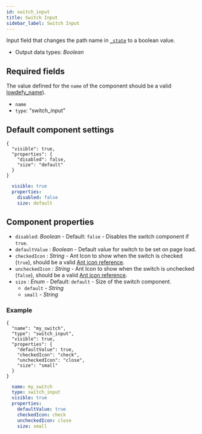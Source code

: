 ```yaml
---
id: switch_input
title: Switch Input
sidebar_label: Switch Input
---
```


Input field that changes the path name in [`_state`](concepts/lowdefy-file.md) to a boolean value.

- Output data types: _Boolean_

## Required fields

The value defined for the `name` of the component should be a valid [lowdefy_name](concepts/lowdefy-file.md#names-and-ids)).

- `name`
- `type`: "switch_input"

## Default component settings
<!--DOCUSAURUS_CODE_TABS-->
<!--JSON-->
```json5
{
  "visible": true,
  "properties": {
    "disabled": false,
    "size": "default"
  }
}
```
<!--YAML-->
```yaml
  visible: true
  properties:
    disabled: false
    size: default
```
<!--END_DOCUSAURUS_CODE_TABS-->

## Component properties

- `disabled`: _Boolean_ - Default: `false` - Disables the switch component if `true`.
- `defaultValue` : _Boolean_ - Default value for switch to be set on page load.
- `checkedIcon` : _String_ - Ant Icon to show when the switch is checked (`true`), should be a valid [Ant icon reference](https://ant.design/components/icon/).
- `uncheckedIcon` : _String_ - Ant Icon to show when the switch is unchecked (`false`), should be a valid [Ant icon reference](https://ant.design/components/icon/).
- `size` : _Enum_ - Default: `default` - Size of the switch component.
  - `default` - _String_
  - `small` - _String_

### Example
<!--DOCUSAURUS_CODE_TABS-->
<!--JSON-->
```json5
{
  "name": "my_switch",
  "type": "switch_input",
  "visible": true,
  "properties": {
    "defaultValue": true,
    "checkedIcon": "check",
    "uncheckedIcon": "close",
    "size": "small"
  }
}
```
<!--YAML-->
```yaml
  name: my_switch
  type: switch_input
  visible: true
  properties:
    defaultValue: true
    checkedIcon: check
    uncheckedIcon: close
    size: small
```
<!--END_DOCUSAURUS_CODE_TABS-->